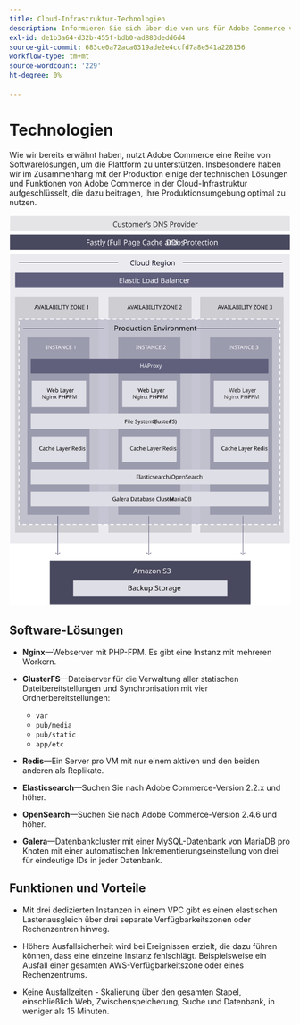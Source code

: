 ```yaml
---
title: Cloud-Infrastruktur-Technologien
description: Informieren Sie sich über die von uns für Adobe Commerce verwendete Technologie zur Cloud-Infrastruktur.
exl-id: de1b3a64-d32b-455f-bdb0-ad883dedd6d4
source-git-commit: 683ce0a72aca0319ade2e4ccfd7a8e541a228156
workflow-type: tm+mt
source-wordcount: '229'
ht-degree: 0%

---
```


# Technologien

Wie wir bereits erwähnt haben, nutzt Adobe Commerce eine Reihe von Softwarelösungen, um die Plattform zu unterstützen. Insbesondere haben wir im Zusammenhang mit der Produktion einige der technischen Lösungen und Funktionen von Adobe Commerce in der Cloud-Infrastruktur aufgeschlüsselt, die dazu beitragen, Ihre Produktionsumgebung optimal zu nutzen.

![Abbildung der Adobe Commerce zur Cloud-Infrastruktur-Technologie](../../../assets/playbooks/infrastructure-technology.svg)

## Software-Lösungen

- **Nginx**—Webserver mit PHP-FPM. Es gibt eine Instanz mit mehreren Workern.

- **GlusterFS**—Dateiserver für die Verwaltung aller statischen Dateibereitstellungen und Synchronisation mit vier Ordnerbereitstellungen:
   - `var`
   - `pub/media`
   - `pub/static`
   - `app/etc`

- **Redis**—Ein Server pro VM mit nur einem aktiven und den beiden anderen als Replikate.

- **Elasticsearch**—Suchen Sie nach Adobe Commerce-Version 2.2.x und höher.

- **OpenSearch**—Suchen Sie nach Adobe Commerce-Version 2.4.6 und höher.

- **Galera**—Datenbankcluster mit einer MySQL-Datenbank von MariaDB pro Knoten mit einer automatischen Inkrementierungseinstellung von drei für eindeutige IDs in jeder Datenbank.

## Funktionen und Vorteile

- Mit drei dedizierten Instanzen in einem VPC gibt es einen elastischen Lastenausgleich über drei separate Verfügbarkeitszonen oder Rechenzentren hinweg.

- Höhere Ausfallsicherheit wird bei Ereignissen erzielt, die dazu führen können, dass eine einzelne Instanz fehlschlägt. Beispielsweise ein Ausfall einer gesamten AWS-Verfügbarkeitszone oder eines Rechenzentrums.

- Keine Ausfallzeiten - Skalierung über den gesamten Stapel, einschließlich Web, Zwischenspeicherung, Suche und Datenbank, in weniger als 15 Minuten.
